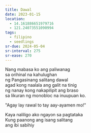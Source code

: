 ```yaml
---
title: Dawal
date: 2023-01-15
location:
  - 14.161886651979716
  - 121.24073551090994
tags:
  - filipino
  - seedlings
sr-due: 2024-05-04
sr-interval: 275
sr-ease: 270
---
```

Nang mabasa ko ang paliwanag  
sa orihinal na kahulughan  
ng Pangasinang salitang dawal  
agad kong naalala ang galit na tinig  
ng nanay kong nakapilipit ang braso  
sa likuran ng monobloc na inuupuan ko.  

"Agay lay rawal to tay aay-ayamen mo!"  

Kaya naliligo ako ngayon sa pagtataka  
Kung paanong ang isang salitang  
ang ibi sabihiy  